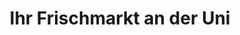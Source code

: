 ---
title: "Ihr Frischmarkt an der Uni"
url: /muenchen/ihr-frischmarkt-an-der-uni/
shop: Lebensmittel
---